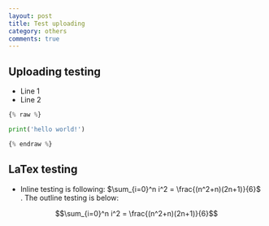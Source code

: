 ```yaml
---
layout: post
title: Test uploading
category: others
comments: true
---
```

## Uploading testing
- Line 1
- Line 2

```python
{% raw %}

print('hello world!')

{% endraw %}
```

## LaTex testing

- Inline testing is following: $\sum_{i=0}^n i^2 = \frac{(n^2+n)(2n+1)}{6}$ . The outline testing is below:

$$\sum_{i=0}^n i^2 = \frac{(n^2+n)(2n+1)}{6}$$
